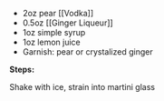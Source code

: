 - 2oz pear [[Vodka]]
- 0.5oz [[Ginger Liqueur]]
- 1oz simple syrup
- 1oz lemon juice
- Garnish: pear or crystalized ginger

**Steps:**

Shake with ice, strain into martini glass